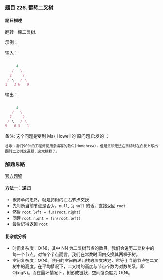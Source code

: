 ### 题目 226. 翻转二叉树
#### 题目描述
翻转一棵二叉树。

示例：

输入：
```js

     4
   /   \
  2     7
 / \   / \
1   3 6   9
```
输出：
```js

     4
   /   \
  7     2
 / \   / \
9   6 3   1
```
备注:
这个问题是受到 Max Howell 的 原问题 启发的 ：

`谷歌：我们90％的工程师使用您编写的软件(Homebrew)，但是您却无法在面试时在白板上写出翻转二叉树这道题，这太糟糕了。`

### 解题思路
[官方题解](https://leetcode-cn.com/problems/invert-binary-tree/solution/fan-zhuan-er-cha-shu-by-leetcode-solution/)
#### 方法一：递归
- 很简单的思路，就是把树的左右节点交换
- 先判断当前节点是否为，`null`, 为 `null` 的话，直接返回 `root`
- 然后 `root.left = fun(root.right)`
- 同理 `root.right = fun(root.left)`
- 最后记得返回 `root`

#### 复杂度分析

- 时间复杂度：O(N)，其中 NN 为二叉树节点的数目。我们会遍历二叉树中的每一个节点，对每个节点而言，我们在常数时间内交换其两棵子树。
- 空间复杂度：O(N)。使用的空间由递归栈的深度决定，它等于当前节点在二叉树中的高度。在平均情况下，二叉树的高度与节点个数为对数关系，即 O(logN)。而在最坏情况下，树形成链状，空间复杂度为 O(N)。

